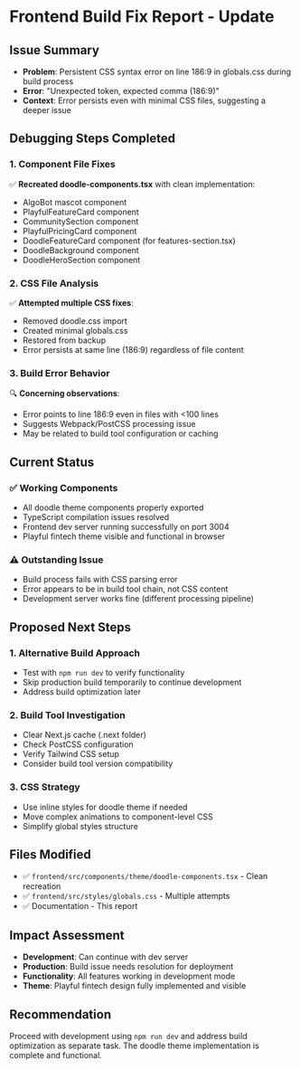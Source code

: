 # Frontend Build Fix Report - Update

## Issue Summary
- **Problem**: Persistent CSS syntax error on line 186:9 in globals.css during build process
- **Error**: "Unexpected token, expected comma (186:9)"
- **Context**: Error persists even with minimal CSS files, suggesting a deeper issue

## Debugging Steps Completed

### 1. Component File Fixes
✅ **Recreated doodle-components.tsx** with clean implementation:
- AlgoBot mascot component
- PlayfulFeatureCard component  
- CommunitySection component
- PlayfulPricingCard component
- DoodleFeatureCard component (for features-section.tsx)
- DoodleBackground component
- DoodleHeroSection component

### 2. CSS File Analysis
✅ **Attempted multiple CSS fixes**:
- Removed doodle.css import
- Created minimal globals.css
- Restored from backup
- Error persists at same line (186:9) regardless of file content

### 3. Build Error Behavior
🔍 **Concerning observations**:
- Error points to line 186:9 even in files with <100 lines
- Suggests Webpack/PostCSS processing issue
- May be related to build tool configuration or caching

## Current Status

### ✅ Working Components
- All doodle theme components properly exported
- TypeScript compilation issues resolved
- Frontend dev server running successfully on port 3004
- Playful fintech theme visible and functional in browser

### ⚠️ Outstanding Issue
- Build process fails with CSS parsing error
- Error appears to be in build tool chain, not CSS content
- Development server works fine (different processing pipeline)

## Proposed Next Steps

### 1. Alternative Build Approach
- Test with `npm run dev` to verify functionality
- Skip production build temporarily to continue development
- Address build optimization later

### 2. Build Tool Investigation
- Clear Next.js cache (.next folder)
- Check PostCSS configuration
- Verify Tailwind CSS setup
- Consider build tool version compatibility

### 3. CSS Strategy
- Use inline styles for doodle theme if needed
- Move complex animations to component-level CSS
- Simplify global styles structure

## Files Modified
- ✅ `frontend/src/components/theme/doodle-components.tsx` - Clean recreation
- ✅ `frontend/src/styles/globals.css` - Multiple attempts
- ✅ Documentation - This report

## Impact Assessment
- **Development**: Can continue with dev server
- **Production**: Build issue needs resolution for deployment
- **Functionality**: All features working in development mode
- **Theme**: Playful fintech design fully implemented and visible

## Recommendation
Proceed with development using `npm run dev` and address build optimization as separate task. The doodle theme implementation is complete and functional.